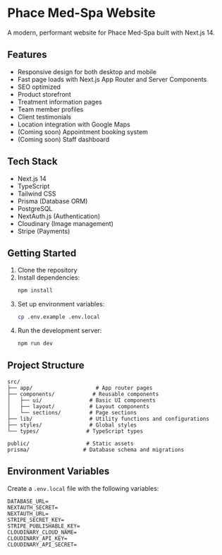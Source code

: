 # Phace Med-Spa Website

A modern, performant website for Phace Med-Spa built with Next.js 14.

## Features

- Responsive design for both desktop and mobile
- Fast page loads with Next.js App Router and Server Components
- SEO optimized
- Product storefront
- Treatment information pages
- Team member profiles
- Client testimonials
- Location integration with Google Maps
- (Coming soon) Appointment booking system
- (Coming soon) Staff dashboard

## Tech Stack

- Next.js 14
- TypeScript
- Tailwind CSS
- Prisma (Database ORM)
- PostgreSQL
- NextAuth.js (Authentication)
- Cloudinary (Image management)
- Stripe (Payments)

## Getting Started

1. Clone the repository
2. Install dependencies:
   ```bash
   npm install
   ```
3. Set up environment variables:
   ```bash
   cp .env.example .env.local
   ```
4. Run the development server:
   ```bash
   npm run dev
   ```

## Project Structure

```
src/
├── app/                    # App router pages
├── components/            # Reusable components
│   ├── ui/               # Basic UI components
│   ├── layout/           # Layout components
│   └── sections/         # Page sections
├── lib/                  # Utility functions and configurations
├── styles/               # Global styles
└── types/               # TypeScript types

public/                  # Static assets
prisma/                 # Database schema and migrations
```

## Environment Variables

Create a `.env.local` file with the following variables:

```
DATABASE_URL=
NEXTAUTH_SECRET=
NEXTAUTH_URL=
STRIPE_SECRET_KEY=
STRIPE_PUBLISHABLE_KEY=
CLOUDINARY_CLOUD_NAME=
CLOUDINARY_API_KEY=
CLOUDINARY_API_SECRET=
```
